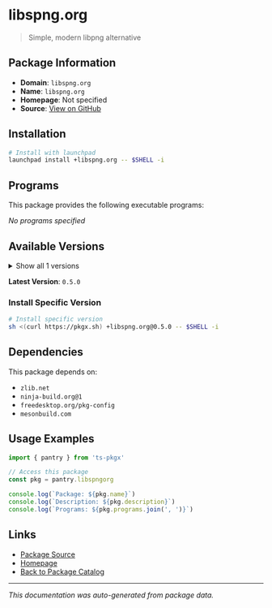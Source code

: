 # libspng.org

> Simple, modern libpng alternative

## Package Information

- **Domain**: `libspng.org`
- **Name**: `libspng.org`
- **Homepage**: Not specified
- **Source**: [View on GitHub](https://github.com/pkgxdev/pantry/tree/main/projects/libspng.org/package.yml)

## Installation

```bash
# Install with launchpad
launchpad install +libspng.org -- $SHELL -i
```

## Programs

This package provides the following executable programs:

*No programs specified*

## Available Versions

<details>
<summary>Show all 1 versions</summary>

- `0.5.0`

</details>

**Latest Version**: `0.5.0`

### Install Specific Version

```bash
# Install specific version
sh <(curl https://pkgx.sh) +libspng.org@0.5.0 -- $SHELL -i
```

## Dependencies

This package depends on:

- `zlib.net`
- `ninja-build.org@1`
- `freedesktop.org/pkg-config`
- `mesonbuild.com`

## Usage Examples

```typescript
import { pantry } from 'ts-pkgx'

// Access this package
const pkg = pantry.libspngorg

console.log(`Package: ${pkg.name}`)
console.log(`Description: ${pkg.description}`)
console.log(`Programs: ${pkg.programs.join(', ')}`)
```

## Links

- [Package Source](https://github.com/pkgxdev/pantry/tree/main/projects/libspng.org/package.yml)
- [Homepage](#)
- [Back to Package Catalog](../package-catalog.md)

---

*This documentation was auto-generated from package data.*
